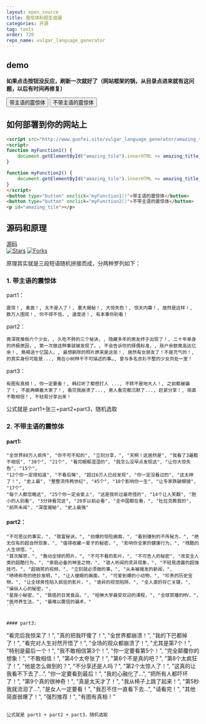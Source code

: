 ```yaml
---
layout: open_source
title: 震惊体标题生成器
categories: 开源
tag: tools
order: 720
repo_name: vulgar_language_generator
---
```


## demo
**如果点击按钮没反应，刷新一次就好了（网站框架的锅，从目录点进来就有这问题，以后有时间再修复）**


<script src="https://www.guofei.site/vulgar_language_generator/amazing_title/amazing_title.js"></script>
<script>
function myFunction1() {
    document.getElementById("amazing_tile").innerHTML += amazing_title_1();
}

function myFunction2() {
    document.getElementById("amazing_tile").innerHTML += amazing_title_2();
}
</script>
<button type="button" onclick="myFunction1()">带主语的震惊体</button>
<button type="button" onclick="myFunction2()">不带主语的震惊体</button>
<p id="amazing_tile"></p>



## 如何部署到你的网站上

```html
<script src="http://www.guofei.site/vulgar_language_generator/amazing_title/amazing_title.js"></script>
<script>
function myFunction1() {
    document.getElementById("amazing_tile").innerHTML += amazing_title_1();
}

function myFunction2() {
    document.getElementById("amazing_tile").innerHTML += amazing_title_2();
}
</script>
<button type="button" onclick="myFunction1()">带主语的震惊体</button>
<button type="button" onclick="myFunction2()">不带主语的震惊体</button>
<p id="amazing_tile"></p>
```


## 源码和原理

[源码](https://github.com/guofei9987/vulgar_language_generator)  
[![Stars](https://img.shields.io/github/stars/guofei9987/vulgar_language_generator.svg?label=Stars&style=social)](https://github.com/guofei9987/vulgar_language_generator/stargazers)
[![Forks](https://img.shields.io/github/forks/guofei9987/vulgar_language_generator.svg?label=Fork&style=social)](https://github.com/guofei9987/vulgar_language_generator/network/members)

原理其实就是三段短语随机拼接而成，分两种罗列如下：
### 1. 带主语的震惊体
part1：
```
震惊！, 禽兽！, 太不是人了！, 重大揭秘！, 大惊失色！, 惊天内幕！, 居然是这样！, 数万人围观！, 你不得不信，, 速度进！, 有本事你别看！
```

part2：
```
竟深夜推倒六个少女，, 久吃不胖的三个秘诀，, 隐藏多年的男友终于出现了！, 二十年单身的终极原因，, 第一次做这种事就被发现了，, 不会告诉你的择偶标准，, 账户余额竟高达亿余！, 竟喊话十亿国人，, 最想删除的照片原来是这张！, 居然有女朋友了！不是充气的！, 的真实身份可能是..., 竟在小树林干不可描述的事…, 曾与多名衣衫不整的少女共处一室！
```

part3：
```
有图有真相！, 你一定要看！, 韩红听了都想打人 ..., 不转不是地大人！, 之前都被骗了！, 不能再瞒着大家了！, 看完我崩溃了..., 男人看完都沉默了..., 赶紧分享！, 简直不敢相信！, 不轻易分享出来！
```

公式就是 part1+张三+part2+part3，随机选取


### 2. 不带主语的震惊体
#### part1:
```
"全世界80万人疯传", "你不可不知的", "立刻分享，", "天啊！这居然是", "我看了3遍都不相信", "38个", "21个", "看完眼眶湿湿的", "我怎么没早点发现这", "让你大惊失色", "15个",
"12个你一定得知道", "不看后悔", "超过6万人已经发现", "你一定没看过的", "这太神了！", "史上最", "整整流传两世纪", "45个", "10个影响你一生", "让专家跌破眼镜", "17个",
"每个人都忽略这", "25个你一定会爱上", "这是我听过最奇怪的", "14个让人笑翻", "胆小的人别看", "3分钟看完这", "20岁以前必看", "全中国都在看，", "杜拉克教我的", "前所未闻", "深度揭秘", "史上最强"
```


#### part2：

```
"不可思议的事实，", "致富秘诀，", "劲爆的惊险画面，", "看到赚到的不传秘方，", "绝无仅有的超自然现象，", "值得收藏一辈子的秘密，", "影响你全家的健康行为，", "残酷的人生领悟，",
"首次解禁，", "轰动全球的照片，", "不可不看的影片，", "不可告人的秘密", "改变全人类的超酷行为，", "家庭必备的神圣之物，", "骇人听闻的灵异现象，", "不轻易透露的超强技巧，", "超搞笑的视频，", "立刻就必须做的事，", "从未被揭发的新闻，",
"啧啧称奇的绝妙发明，", "让人傻眼的画面，", "可爱到爆的小动物，", "珍贵的历史宝物，", "让全球男性陷入疯狂的影片，", "诡异的视觉陷阱，", "全人类的存亡关键，", "操纵人心的秘密，",
"星座小秘密，", "致癌的日常食品，", "哈佛大学最受欢迎的课程，", "全球禁播的MV，", "医师养生法，", "最难以置信的骗术，"
​```


#### part3:
```
"看完后我惊呆了！", "真的把我吓傻了！", "全世界都崩溃！", "我的下巴都掉了！", "看完对人生对然开悟了！", "全场的观众都崩溃了！", "尤其是第7个！", "特别是最后一个！", "我不敢相信第3个！", "你一定要看第5个！", "完全颠覆你的想象！", "不敢相信！", "第4个太夸张了！", "第6个不是真的吧？", "第8个太疯狂了！", "他是怎么做到的？", "不分享还是人吗？", "第2个太惊人了！", "这真的让我看不下去了…", "你一定要看到最后！", "我的心融化了…", "把所有人都吓坏了！", "第9个真的很神奇！", "真是太天才了！", "我从椅子上跳了起来！", "第5秒我就流泪了…", "是女人一定要看！", "我忍不住一直看下去…", "请看完！", "其他简直弱爆了！", "强烈推荐！", "有图有真相！"
```

公式就是 part1 + part2 + part3，随机选取
